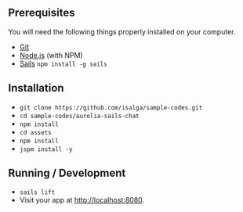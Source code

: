 ## Prerequisites

You will need the following things properly installed on your computer.

* [Git](http://git-scm.com/)
* [Node.js](http://nodejs.org/) (with NPM)
* [Sails](http://sailsjs.org) `npm install -g sails`

## Installation

* `git clone https://github.com/isalga/sample-codes.git`
* `cd sample-codes/aurelia-sails-chat`
* `npm install`
* `cd assets`
* `npm install`
* `jspm install -y`

## Running / Development

* `sails lift`
* Visit your app at [http://localhost:8080](http://localhost:8080).